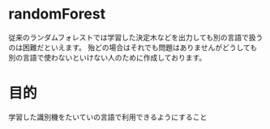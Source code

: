 # randomForest
従来のランダムフォレストでは学習した決定木などを出力しても別の言語で扱うのは困難だといえます。
殆どの場合はそれでも問題はありませんがどうしても別の言語で使わないといけない人のために作成しております。

# 目的
学習した識別機をたいていの言語で利用できるようにすること

